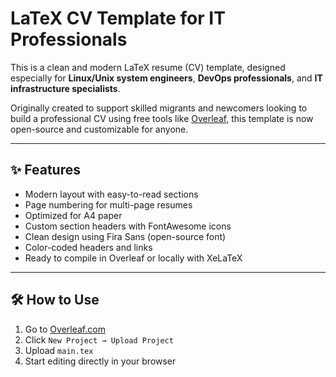 # LaTeX CV Template for IT Professionals

This is a clean and modern LaTeX resume (CV) template, designed especially for **Linux/Unix system engineers**, **DevOps professionals**, and **IT infrastructure specialists**.

Originally created to support skilled migrants and newcomers looking to build a professional CV using free tools like [Overleaf](https://www.overleaf.com/), this template is now open-source and customizable for anyone.

---

## ✨ Features

- Modern layout with easy-to-read sections
- Page numbering for multi-page resumes
- Optimized for A4 paper
- Custom section headers with FontAwesome icons
- Clean design using Fira Sans (open-source font)
- Color-coded headers and links
- Ready to compile in Overleaf or locally with XeLaTeX

---

## 🛠️ How to Use

1. Go to [Overleaf.com](https://www.overleaf.com/)
2. Click `New Project → Upload Project`
3. Upload `main.tex`
4. Start editing directly in your browser

